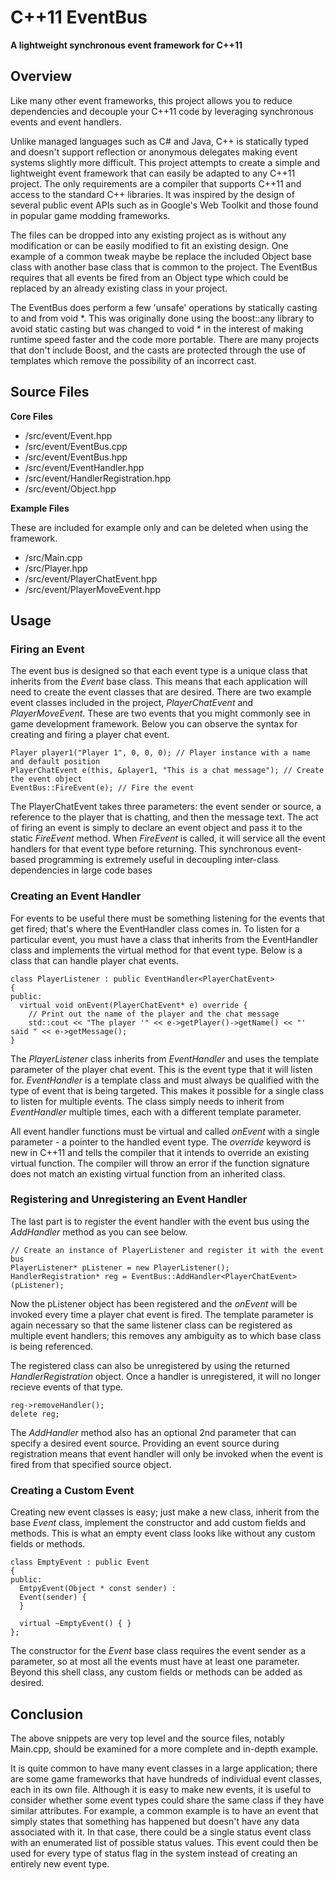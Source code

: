 # C++11 EventBus

**A lightweight synchronous event framework for C++11**

## Overview
Like many other event frameworks, this project allows you to reduce dependencies and decouple your C++11 code by leveraging synchronous events and event handlers.

Unlike managed languages such as C# and Java, C++ is statically typed and doesn't support reflection or anonymous delegates making event systems slightly more difficult. This project attempts to create a simple and lightweight event framework that can easily be adapted to any C++11 project. The only requirements are a compiler that supports C++11 and access to the standard C++ libraries. It was inspired by the design of several public event APIs such as in Google's Web Toolkit and those found in popular game modding frameworks.

The files can be dropped into any existing project as is without any modification or can be easily modified to fit an existing design. One example of a common tweak maybe be replace the included Object base class with another base class that is common to the project. The EventBus requires that all events be fired from an Object type which could be replaced by an already existing class in your project.

The EventBus does perform a few 'unsafe' operations by statically casting to and from void *. This was originally done using the boost::any library to avoid static casting but was changed to void * in the interest of making runtime speed faster and the code more portable. There are many projects that don't include Boost, and the casts are protected through the use of templates which remove the possibility of an incorrect cast.

## Source Files
**Core Files**
* /src/event/Event.hpp
* /src/event/EventBus.cpp
* /src/event/EventBus.hpp
* /src/event/EventHandler.hpp
* /src/event/HandlerRegistration.hpp
* /src/event/Object.hpp

**Example Files**

These are included for example only and can be deleted when using the framework.
* /src/Main.cpp
* /src/Player.hpp
* /src/event/PlayerChatEvent.hpp
* /src/event/PlayerMoveEvent.hpp

## Usage
### Firing an Event

The event bus is designed so that each event type is a unique class that inherits from the *Event* base class. This means that each application will need to create the event classes that are desired. There are two example event classes included in the project, *PlayerChatEvent* and *PlayerMoveEvent*. These are two events that you might commonly see in game development framework. Below you can observe the syntax for creating and firing a player chat event.

    Player player1("Player 1", 0, 0, 0); // Player instance with a name and default position
    PlayerChatEvent e(this, &player1, "This is a chat message"); // Create the event object
    EventBus::FireEvent(e); // Fire the event
    
The PlayerChatEvent takes three parameters: the event sender or source, a reference to the player that is chatting, and then the message text. The act of firing an event is simply to declare an event object and pass it to the static *FireEvent* method. When *FireEvent* is called, it will service all the event handlers for that event type before returning. This synchronous event-based programming is extremely useful in decoupling inter-class dependencies in large code bases

### Creating an Event Handler

For events to be useful there must be something listening for the events that get fired; that's where the EventHandler class comes in. To listen for a particular event, you must have a class that inherits from the EventHandler class and implements the virtual method for that event type. Below is a class that can handle player chat events.

    class PlayerListener : public EventHandler<PlayerChatEvent>
    {
    public:
      virtual void onEvent(PlayerChatEvent* e) override {
        // Print out the name of the player and the chat message
        std::cout << "The player '" << e->getPlayer()->getName() << "' said " << e->getMessage();
    }

The *PlayerListener* class inherits from *EventHandler* and uses the template parameter of the player chat event. This is the event type that it will listen for. *EventHandler* is a template class and must always be qualified with the type of event that is being targeted. This makes it possible for a single class to listen for multiple events. The class simply needs to inherit from *EventHandler* multiple times, each with a different template parameter.

All event handler functions must be virtual and called *onEvent* with a single parameter - a pointer to the handled event type. The *override* keyword is new in C++11 and tells the compiler that it intends to override an existing virtual function. The compiler will throw an error if the function signature does not match an existing virtual function from an inherited class.

### Registering and Unregistering an Event Handler

The last part is to register the event handler with the event bus using the *AddHandler* method as you can see below.

    // Create an instance of PlayerListener and register it with the event bus
    PlayerListener* pListener = new PlayerListener();
    HandlerRegistration* reg = EventBus::AddHandler<PlayerChatEvent>(pListener);
    
Now the pListener object has been registered and the *onEvent* will be invoked every time a player chat event is fired. The template parameter is again necessary so that the same listener class can be registered as multiple event handlers; this removes any ambiguity as to which base class is being referenced.

The registered class can also be unregistered by using the returned *HandlerRegistration* object. Once a handler is unregistered, it will no longer recieve events of that type.

    reg->removeHandler();
    delete reg;

The *AddHandler* method also has an optional 2nd parameter that can specify a desired event source. Providing an event source during registration means that event handler will only be invoked when the event is fired from that specified source object.

### Creating a Custom Event

Creating new event classes is easy; just make a new class, inherit from the base *Event* class, implement the constructor and add custom fields and methods. This is what an empty event class looks like without any custom fields or methods.

    class EmptyEvent : public Event
    {
    public:
      EmtpyEvent(Object * const sender) :
      Event(sender) {
      }
      
      virtual ~EmptyEvent() { }
    };

The constructor for the *Event* base class requires the event sender as a parameter, so at most all the events must have at least one parameter. Beyond this shell class, any custom fields or methods can be added as desired. 


## Conclusion

The above snippets are very top level and the source files, notably Main.cpp, should be examined for a more complete and in-depth example.

It is quite common to have many event classes in a large application; there are some game frameworks that have hundreds of individual event classes, each in its own file. Although it is easy to make new events, it is useful to consider whether some event types could share the same class if they have similar attributes. For example, a common example is to have an event that simply states that something has happened but doesn't have any data associated with it. In that case, there could be a single status event class with an enumerated list of possible status values. This event could then be used for every type of status flag in the system instead of creating an entirely new event type.


